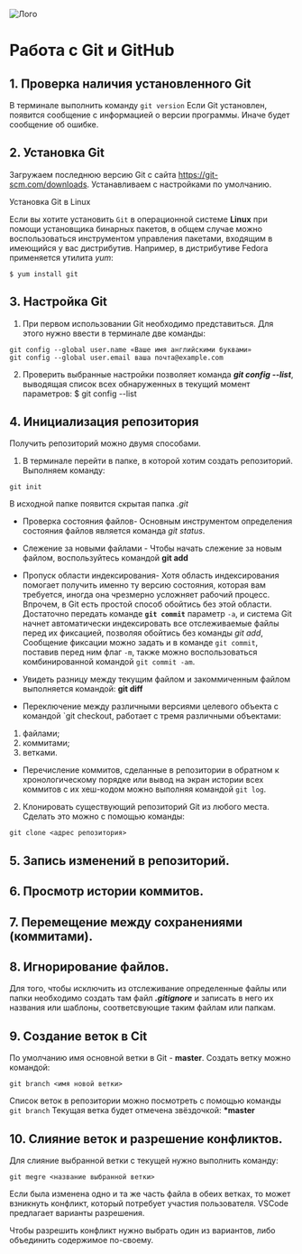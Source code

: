![Лого](Git-Logo-1788C.png)
# Работа с Git и GitHub

## 1. Проверка наличия установленного Git
В терминале выполнить команду `git version`
Если Git установлен, появится сообщение с информацией о версии программы. Иначе будет сообщение об ошибке.

## 2. Установка Git 
Загружаем последнюю версию Git с сайта https://git-scm.com/downloads. 
Устанавливаем с настройками по умолчанию.

Установка Git в Linux 

Если вы хотите установить `Git` в операционной системе __Linux__ при помощи установщика бинарных пакетов, в общем случае можно воспользоваться инструментом управления пакетами, входящим в имеющийся у вас дистрибутив. Например, в дистрибутиве Fedora применяется утилита *yum*:
```
$ yum install git
```

## 3. Настройка Git
1. При первом использовании Git необходимо представиться. Для этого нужно ввести в терминале две команды:
```
git config --global user.name «Ваше имя английскими буквами»
git config --global user.email ваша почта@example.com
```
2. Проверить выбранные настройки позволяет команда **_git config --list_**, выводящая
список всех обнаруженных в текущий момент параметров:
$ git config --list



## 4. Инициализация репозитория
Получить репозиторий можно двумя способами. 
1. В терминале перейти в папке, в которой хотим создать репозиторий. Выполняем команду:
```
git init
```
В исходной папке появится скрытая папка *.git*

* Проверка состояния файлов-
Основным инструментом определения состояния файлов является команда *git status*. 

* Слежение за новыми файлами -
Чтобы начать слежение за новым файлом, воспользуйтесь командой **git add**

* Пропуск области индексирования-
Хотя область индексирования помогает получить именно ту версию состояния, которая вам требуется, иногда она чрезмерно усложняет рабочий процесс.
Впрочем, в Git есть простой способ обойтись без этой области. Достаточно передать команде **`git commit`** параметр `-a`, и система Git начнет автоматически индексировать все отслеживаемые файлы перед их фиксацией, позволяя обойтись без команды *git add*, Сообщение фиксации можно задать и в команде `git commit`, поставив перед ним флаг `-m`, также можно воспользоваться комбинированной командой `git commit -am`.

* Увидеть разницу между текущим файлом и закоммиченным файлом выполняется командой: **git diff**

* Переключение между различными версиями целевого объекта с  командой `git checkout, работает с тремя различными объектами: 
1. файлами;
2. коммитами;
3. ветками. 

* Перечисление коммитов, сделанные в репозитории в обратном к хронологическому порядке или вывод на экран истории всех коммитов с их хеш-кодом можно выполняя командой `git log`.

2. Клонировать существующий репозиторий Git из любого места. Сделать это можно с помощью команды:
```
git clone <адрес репозитория>
```

## 5. Запись изменений в репозиторий.

## 6. Просмотр истории коммитов.

## 7. Перемещение между сохранениями (коммитами).

## 8. Игнорирование файлов.
Для того, чтобы исключить из отслеживание определенные файлы или папки необходимо создать там файл ***.gitignore*** и записать в него их названия или шаблоны, соответсвующие таким файлам или папкам.

## 9. Создание веток в Cit

По умолчанию имя основной ветки в Git - **master**.
Создать ветку можно командой:
```
git branch <имя новой ветки>
```

Список веток в репозитории можно посмотреть с помощью команды `git branch`
Текущая ветка будет отмечена звёздочкой: **\*master**

## 10. Слияние веток и разрешение конфликтов.
Для слияние выбранной ветки с текущей нужно выполнить команду:
```
git megre <название выбранной ветки>
```
Если была изменена одно и та же часть файла в обеих ветках, то может взникнуть конфликт, который потребует участия 
пользователя.
VSCode предлагает варианты разрешения.

Чтобы разрешить конфликт нужно выбрать один из вариантов, либо объединить содержимое по-своему.